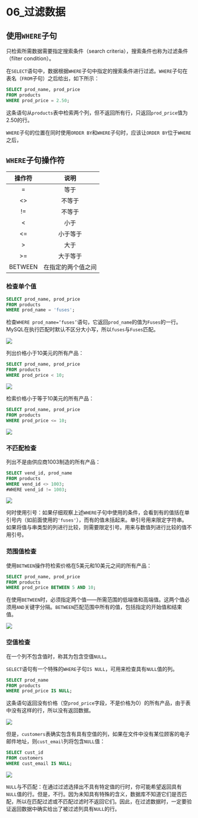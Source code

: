 # 06_过滤数据

## 使用`WHERE`子句

只检索所需数据需要指定搜索条件（search criteria），搜索条件也称为过滤条件（filter condition）。

在`SELECT`语句中，数据根据`WHERE`子句中指定的搜索条件进行过滤。`WHERE`子句在表名（`FROM`子句）之后给出，如下所示：

```sql
SELECT prod_name, prod_price
FROM products
WHERE prod_price = 2.50;
```

这条语句从`products`表中检索两个列，但不返回所有行，只返回`prod_price`值为2.50的行。

`WHERE`子句的位置在同时使用`ORDER BY`和`WHERE`子句时，应该让`ORDER BY`位于`WHERE`之后，

## `WHERE`子句操作符

| 操作符  |        说明        |
| :-----: | :----------------: |
|    =    |        等于        |
|   <>    |       不等于       |
|   !=    |       不等于       |
|    <    |        小于        |
|   <=    |      小于等于      |
|    >    |        大于        |
|   >=    |      大于等于      |
| BETWEEN | 在指定的两个值之间 |

### 检查单个值

```sql
SELECT prod_name, prod_price
FROM products
WHERE prod_name = 'fuses';
```

检查`WHERE prod_name=‘fuses’`语句，它返回`prod_name`的值为`Fuses`的一行。MySQL在执行匹配时默认不区分大小写，所以`fuses`与`Fuses`匹配。

![](assets\imgs\Snipaste_2024-12-18_21-49-10.png)

列出价格小于10美元的所有产品：

```sql
SELECT prod_name, prod_price
FROM products
WHERE prod_price < 10;
```

![](assets\imgs\Snipaste_2024-12-18_21-51-04.png)

检索价格小于等于10美元的所有产品：

```sql
SELECT prod_name, prod_price
FROM products
WHERE prod_price <= 10;
```

![](assets\imgs\Snipaste_2024-12-18_21-52-37.png)

### 不匹配检查

列出不是由供应商1003制造的所有产品：

```sql
SELECT vend_id, prod_name
FROM products
WHERE vend_id <> 1003;
#WHERE vend_id != 1003;
```

![](assets\imgs\Snipaste_2024-12-18_21-54-53.png)



何时使用引号：如果仔细观察上述`WHERE`子句中使用的条件，会看到有的值括在单引号内（如前面使用的`'fuses'`），而有的值未括起来。单引号用来限定字符串。如果将值与串类型的列进行比较，则需要限定引号。用来与数值列进行比较的值不用引号。

### 范围值检查

使用`BETWEEN`操作符检索价格在5美元和10美元之间的所有产品：

```sql
SELECT prod_name, prod_price
FROM products
WHERE prod_price BETWEEN 5 AND 10;
```

在使用`BETWEEN`时，必须指定两个值——所需范围的低端值和高端值。这两个值必须用`AND`关键字分隔。`BETWEEN`匹配范围中所有的值，包括指定的开始值和结束值。

![](assets\imgs\Snipaste_2024-12-18_21-57-40.png)

### 空值检查

在一个列不包含值时，称其为包含空值`NULL`。

`SELECT`语句有一个特殊的`WHERE`子句`IS NULL`，可用来检查具有`NULL`值的列。

```sql
SELECT prod_name
FROM products
WHERE prod_price IS NULL;
```

这条语句返回没有价格（空`prod_price`字段，不是价格为0）的所有产品，由于表中没有这样的行，所以没有返回数据。

![](assets\imgs\Snipaste_2024-12-18_22-00-42.png)

但是，`customers`表确实包含有具有空值的列，如果在文件中没有某位顾客的电子邮件地址，则`cust_email`列将包含`NULL`值：

```sql
SELECT cust_id
FROM customers
WHERE cust_email IS NULL;
```

![](assets\imgs\Snipaste_2024-12-18_22-01-27.png)

`NULL`与不匹配：在通过过滤选择出不具有特定值的行时，你可能希望返回具有`NULL`值的行。但是，不行。因为未知具有特殊的含义，数据库不知道它们是否匹配，所以在匹配过滤或不匹配过滤时不返回它们。因此，在过滤数据时，一定要验证返回数据中确实给出了被过滤列具有`NULL`的行。
































































